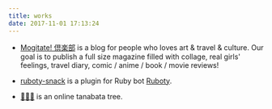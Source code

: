 ```yaml
---
title: works
date: 2017-11-01 17:13:24
---
```



* [Mogitate! 倶楽部](https://mogitate.club/) is a blog for people who loves art & travel & culture. Our goal is to publish a full size magazine filled with collage, real girls' feelings, travel diary, comic / anime / book / movie reviews!

* [ruboty\-snack](https://github.com/risacan/ruboty-snack) is a plugin for Ruby bot [Ruboty](https://github.com/r7kamura/ruboty).

* [🎋🎎🌌](https://xn--sg8h3hja.tk/) is an online tanabata tree.
